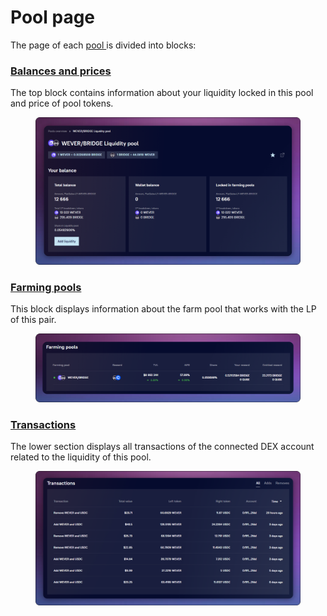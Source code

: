 # Pool page

The page of each [pool ](../pools-overview.md)is divided into blocks:

### [Balances and prices](balances-and-prices.md)

The top block contains information about your liquidity locked in this pool and price of pool tokens.

<figure><img src="../../../../.gitbook/assets/image (72).png" alt=""><figcaption></figcaption></figure>

### [**Farming pools**](farming-pools.md)

This block displays information about the farm pool that works with the LP of this pair.

<figure><img src="../../../../.gitbook/assets/image (102).png" alt=""><figcaption></figcaption></figure>

### [Transactions](transactions.md)

The lower section displays all transactions of the connected DEX account related to the liquidity of this pool.

<figure><img src="../../../../.gitbook/assets/image (46).png" alt=""><figcaption></figcaption></figure>
